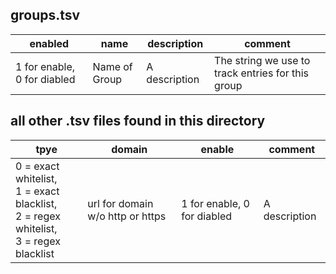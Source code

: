 ## groups.tsv

enabled | name | description | comment
------------ | -------------| ------------ | -------------  
1 for enable, 0 for diabled | Name of Group | A description | The string we use to track entries for this group

## all other .tsv files found in this directory

tpye | domain | enable | comment
------------ | -------------| ------------ | -------------  
0 = exact whitelist,<br>1 = exact blacklist,<br>2 = regex whitelist,<br>3 = regex blacklist | url for domain w/o http or https | 1 for enable, 0 for diabled | A description
